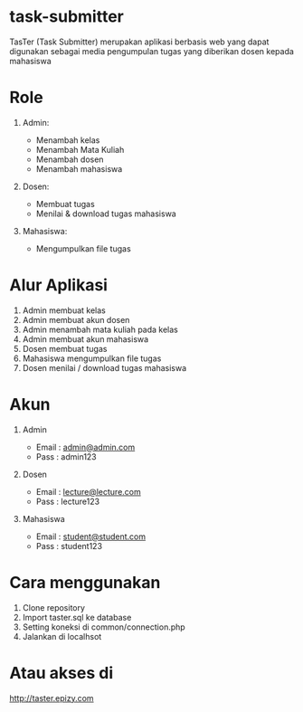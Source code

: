 # task-submitter
TasTer (Task Submitter) merupakan aplikasi berbasis web yang dapat digunakan sebagai media pengumpulan tugas yang diberikan dosen kepada mahasiswa

# Role
1. Admin:
    - Menambah kelas
    - Menambah Mata Kuliah
    - Menambah dosen
    - Menambah mahasiswa

2. Dosen:
    - Membuat tugas
    - Menilai & download tugas mahasiswa

3. Mahasiswa:
    - Mengumpulkan file tugas 


# Alur Aplikasi
1. Admin membuat kelas
2. Admin membuat akun dosen
3. Admin menambah mata kuliah pada kelas
4. Admin membuat akun mahasiswa
5. Dosen membuat tugas
6. Mahasiswa mengumpulkan file tugas
7. Dosen menilai / download tugas mahasiswa

# Akun
1. Admin
    - Email : admin@admin.com
    - Pass  : admin123

2. Dosen
    - Email : lecture@lecture.com
    - Pass  : lecture123

3. Mahasiswa
    - Email : student@student.com
    - Pass  : student123

# Cara menggunakan
1. Clone repository
2. Import taster.sql ke database
3. Setting koneksi di common/connection.php
4. Jalankan di localhsot

# Atau akses di
http://taster.epizy.com
